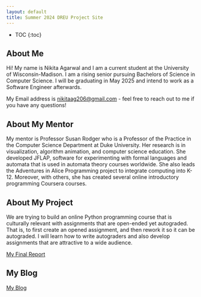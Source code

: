 ```yaml
---
layout: default
title: Summer 2024 DREU Project Site
---
```


* TOC
{:toc}

## About Me

Hi! My name is Nikita Agarwal and I am a current student at the University of Wisconsin-Madison. I am a rising senior pursuing Bachelors of Science in Computer Science. I will be graduating in May 2025 and intend to work as a Software Engineer afterwards.

My Email address is nikitaag206@gmail.com - feel free to reach out to me if you have any questions!

## About My Mentor

My mentor is Professor Susan Rodger who is a Professor of the Practice in the Computer Science Department at Duke University. Her research is in visualization, algorithm animation, and computer science education. She developed JFLAP, software for experimenting with formal languages and automata that is used in automata theory courses worldwide. She also leads the Adventures in Alice Programming project to integrate computing into K-12. Moreover, with others, she has created several online introductory programming Coursera courses.

## About My Project

We are trying to build an online Python programming  course that is culturally relevant with assignments that are open-ended yet autograded. That is, to first create an opened assignment, and then rework it so it can be autograded. I will learn how to write autograders and also develop assignments that are attractive to a wide audience. 

[My Final Report](files/finalreport.pdf)

## My Blog

[My Blog](blog.html)
